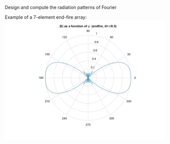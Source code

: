 Design and compute the radiation patterns of Fourier

Example of a 7-element end-fire array:
![example](figs/7_element.jpg)
